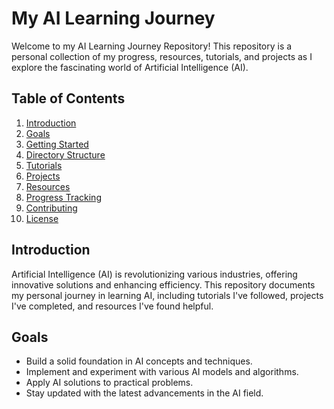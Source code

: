 # My AI Learning Journey

Welcome to my AI Learning Journey Repository! This repository is a personal collection of my progress, resources, tutorials, and projects as I explore the fascinating world of Artificial Intelligence (AI).

## Table of Contents

1. [Introduction](#introduction)
2. [Goals](#goals)
3. [Getting Started](#getting-started)
4. [Directory Structure](#directory-structure)
5. [Tutorials](#tutorials)
6. [Projects](#projects)
7. [Resources](#resources)
8. [Progress Tracking](#progress-tracking)
9. [Contributing](#contributing)
10. [License](#license)

## Introduction

Artificial Intelligence (AI) is revolutionizing various industries, offering innovative solutions and enhancing efficiency. This repository documents my personal journey in learning AI, including tutorials I've followed, projects I've completed, and resources I've found helpful.

## Goals

- Build a solid foundation in AI concepts and techniques.
- Implement and experiment with various AI models and algorithms.
- Apply AI solutions to practical problems.
- Stay updated with the latest advancements in the AI field.
